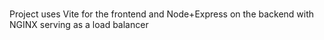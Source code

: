 # 
Project uses Vite for the frontend and Node+Express on the backend with NGINX serving as a load balancer
